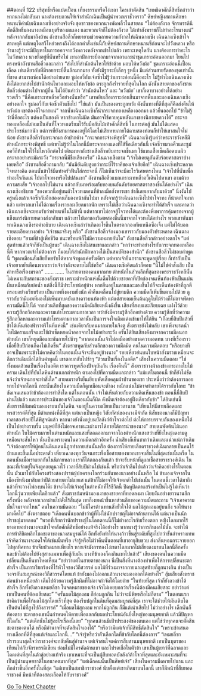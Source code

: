 ##ตอนที่ 122 บริสุทธิ์หรือแปดเปื้อน เที่ยงธรรมหรือโง่เขลา ใครเล่าตัดสิน
“เทพธิดาศักดิ์สิทธิ์กล่าวว่าหากนางไม่กลับมา นางต้องรบกวนให้เจ้าสำนักเฉินเป็นผู้นำพวกเราชั่วคราว”
ศิษย์หญิงสถานศึกษาหนานซีคำนับเฉินฉางเซิงอย่างจริงจัง ชุดขาวของพวกนางพัดพลิ้วในสายลม
“ไม่ต้องกังวล จักรพรรดินีศักดิ์สิทธิ์มองนางเหมือนบุตรีของตนเอง และพวกเจ้าก็ไม่ต้องกังวล ใต้เท้าสังฆราชก็ไม่ทำอะไรนางแน่”
หลังจากกลับมาถึงบ้าน ถังซานสือลิ่วก็พยายามช่วยคลายความกังวลให้เฉินฉางเซิง
เฉินฉางเซิงเข้าใจสาเหตุดี แต่เหตุใดสวีโหย่วหรงถึงได้ออกคำสั่งเช่นนี้กับศิษย์สถานศึกษาหนานซีก่อนจะไปวังหลวง หรือว่านางรู้ว่าจะมีปัญหาในการออกจากวังหลวงหลังจากเข้าไปแล้ว เพราะเหตุใดกัน นางต้องการทำอะไรในวังหลวง นางยังอยู่ที่นั่นหรือไม่
เขาเอาฝักกระบี่ออกมาจากเอวและนำชุดเกราะอ่อนออกมา โยนไปตรงหน้าถังซานสือลิ่วและกล่าว “ส่งไปที่สำนักต้นไหวให้ข้าด้วย มอบให้หวังผ้อ”
ชุดเกราะอ่อนนี้เปื้อนเลือด เช่นเดียวกับที่มีรอยกระบี่ตื้นลึกมากมาย ทั้งยังมีรูกระบี่เล็กๆ รูหนึ่ง มีแต่ส่วนสายรัดของชุดเท่านั้นที่ขาด สามารถซ่อมได้อย่างง่ายดาย
ซูม่ออวี่กับเจ๋อซิ่วไม่รู้ว่าเกราะอ่อนนี้คืออะไร ไม่รู้ทำไมเฉินฉางเซิงถึงได้อยากส่งไปสำนักต้นไหวและมอบให้หวังผ้อ
ตระกูลถังร่ำรวยที่สุดในโลก ดังนั้นสายตาของถังซานสือลิ่วย่อมต่างไปจากผู้อื่น ไม่ได้ยินคำว่า ‘สำนักต้นไหว’ และ ‘หวังผ้อ’ เขาก็เดาบางอย่างได้อย่างรวดเร็ว
“นี่คือเกราะเทพลิ่วอวี้อย่างนั้นหรือ” เขาหยิบเสื้อเกราะอ่อนขึ้นมาจากพื้นและมองเฉินฉางเซิงอย่างตกใจ
ซูม่ออวี่กับเจ๋อซิ่วตัวแข็งไป
“ใช่แล้ว มันเป็นของตระกูลหวัง ดังนั้นทางที่ดีที่สุดก็คือส่งคืนให้หวังผ้อ เขาต้องดีใจมากแน่”
จากนั้นเฉินฉางเซิงก็นำกระจกทองเหลืองออกมา แล้วยื่นออกไป “ข้าไม่รู้ว่านี่คืออะไร แต่คงเป็นของดี หากข้าเดาไม่ผิด มันอาจใช้ควบคุมพลังแสงของนิกายหลวงได้”
กระจกทองเหลืองนี้ย่อมเป็นอันที่โจวทงเตรียมไว้รับมือกับไม้เท้าศักดิ์สิทธิ์ ในการต่อสู้ มันไม่ได้แสดงประโยชน์มากนัก แต่การที่ยังสามารถคงอยู่ได้โดยไม่เสียหายภายใต้ดาบสองท่อนก็ทำให้เขาสนใจไม่น้อย
ถังซานสือลิ่วรับกระจกมา อ้าปากค้าง “กระจกกระจ่างพิสุทธิ์”
เฉินฉางเซิงรู้แค่ว่าพระราชวังหลีมีตำหนักกระจ่างพิสุทธิ์ แต่เขาไม่รู้ว่าในโลกนี้มีกระจกทองแดงที่ใช้ชื่อเดียวกันนี้
เจ๋อซิ่วขมวดคิ้วและซูม่ออวี่ก็ห้ามใจไว้ไม่ไหวอีกต่อไป เดินมาหาถังซานสือลิ่วหยิบกระจกขึ้นมา ใช้แขนเสื้อเช็ดเลือดบนผิวกระจกอย่างระมัดระวัง
“กระจกนี้มีชื่อเสียงหรือ” เฉินฉางเซิงถาม
“เจ้าไม่เคยดูอันดับร้อยศาสตราบ้างเลยหรือ” ถังซานสือลิ่วถามกลับ “มันมีอันดับสูงกว่ากระบี่ไร้ราคีของเจ้าเสียอีก!”
เฉินฉางเซิงประหลาดใจพลางคิด ตอนนั้นข้าใช้มีดทำครัวฟันใส่กระจกนี่ ก็ไม่เห็นว่าจะมีอะไรวิเศษตรงไหน
“เจ้าไปที่นั่นเพื่อทำอะไรกันแน่ ไปฆ่าโจวทงหรือไปปล้นเขา”
ถังซานสือลิ่วแบกเกราะเทพลิ่วอวี้เดินไปหาเขา ถามด้วยความสงสัย “เจ้าออกไปไม่นาน แล้วกลับมาพร้อมกับของบนอันดับร้อยศาสตราสองชิ้นได้อย่างไร”
เฉินฉางเซิงอธิบาย “ของพวกนี้อยู่บนตัวโจวทงตอนที่ข้าลงมือสังหารเขา ข้าก็เลยเอากลับมาด้วย”
นิ่งงันไปครู่หนึ่งแล้วเจ๋อซิ่วกับอีกสองคนก็มองหน้ากันไปมา
หลังจากรู้ว่าเฉินฉางเซิงไปฆ่าโจวทง ก็น่าตกใจมากแล้ว แต่พวกเขาไม่ได้ถามเรื่องรายละเอียดมากนัก เพราะไม่เชื่อว่าเฉินฉางเซิงจะทำได้สำเร็จ และคาดว่าเฉินฉางเซิงจะยอมรับว่าพ่ายแพ้ในไม่ช้านี้ แต่หากเขาไม่อาจสู้โจวทงได้และต้องพึ่งพาการคุ้มครองจากผู้แข็งแกร่งนิกายหลวงส่งกลับมา แล้วเขาไปเอาของวิเศษสองชิ้นนี้มาจากโจวทงได้อย่างไร
พวกเขาหันมาหาเฉินฉางเซิงรอคำอธิบาย เฉินฉางเซิงเล่าว่าเกิดอะไรขึ้นในตรอกกองทัพเหนือซือเจิ้ง แต่ไม่ได้บอกรายละเอียดบางอย่าง
“เจ้าชนะจริงๆ หรือ” ถังซานสือลิ่วจ้องมองเขาราวกับมองตัวประหลาด
เฉินฉางเซิงตอบ “ยามที่ข้าสู้เพื่อชีวิต ชนะหรือแพ้ก็ไม่มีความหมายอันใด”
ถังซานสือลิ่วกล่าวอย่างตกใจ “แต่สุดท้ายแล้วเจ้าก็ยังเป็นผู้ชนะ”
เฉินฉางเซิงไม่สนเขาและกล่าว “หาว่าจะทำอย่างไรกับกระจกทองเหลืองนี่ดี หากพวกเจ้าไม่ต้องการ ก็มอบให้สำนักฝึกหลวงใช้เป็นสมบัติของสำนัก”
ถังซานสือลิ่วไม่ชอบคำพูดนี้ “พูดเหมือนสั่งเสียก็พอรับได้หากเจ้าพูดแค่ครั้งเดียว แต่หากเจ้ายืนกรานจะพูดอยู่เรื่อย ก็เท่ากับเป็นเจ้าอยากย้ำเตือนพวกเราว่าเจ้ากำลังจะตายไม่ใช่หรือ”
เฉินฉางเซิงคิดแล้วก็ตอบ “นี่ไม่ใช่คำสั่งเสีย เป็นคำหารือเรื่องมรดก”
……
……
ในสายตาของคนมากมาย ตำหนักในส่วนลึกที่สุดของพระราชวังหลีนั้นไม่เหมาะกับสถานะของสังฆราช เพราะตำหนักแห่งนี้เต็มไปด้วยชายคาที่เปิดช่องจนเห็นท้องฟ้าเป็นแผ่นผืนเหมือนกับบ่อน้ำ แต่สิ่งนี้ก็มีประโยชน์อยู่บ้าง หากยืนอยู่ในลานและมองขึ้นไปก็จะเห็นท้องฟ้าที่ถูกตีกรอบอย่างเรียบร้อย เป็นภาพที่งดงามยิ่งนัก
ค่ำคืนเคลื่อนไปสู่ยามดึก ความมืดก็เพิ่มขึ้นตามไปด้วย ดูราวกับว่ามีเมฆที่มองไม่เห็นมาบดบังแสงดาวบนท้องฟ้า แม้แต่สายลมเย็นต้นฤดูใบไม้ร่วงก็ไม่อาจพัดพาความมืดนี้ไปได้ จากส่วนลึกที่สุดของความมืดมีเสียงหนึ่งดังขึ้น เสียงที่สงบและเรียบเฉย แฝงไว้ด้วยความรู้สึกถวิลหาและความเก่าโทรมตามกาลเวลา ทว่ายังมีความรู้สึกอีกอย่างด้วย ความรู้สึกที่ว่าความรู้สึกถวิลหาและความเก่าโทรมตามกาลเวลานั้นเป็นการจงใจเติมแต่งเข้ามาให้ได้ยิน
“เกือบยี่สิบปีแล้วที่ข้าได้เห็นท้องฟ้าราตรีในที่แห่งนี้”
เช่นเดียวกับคนมากมายในจิงตู สังฆราชยังไม่หลับ เขาเพิ่งจะรดน้ำใบไม้ครามเสร็จและใช้ผ้าเช็ดหยดน้ำออกจากใบไม้อย่างระวัง ครั้นได้ยินเสียงดังมาจากความมืดนอกตำหนัก เขาก็หยุดมือและหันกายไปช้าๆ
“หากตอนนั้นเจ้าไม่ลงมืออย่างขาดความอดทน บางทีเรื่องราวเมื่อยี่สิบปีก่อนก็คงไม่เกิดขึ้น”
สังฆราชพูดกับส่วนลึกของความมืดมิด
คนในความมืดตอบ “หรือบางทีอาจเป็นเพราะข้าไม่คาดคิดว่าในตอนนั้นเจ้าจะยืนอยู่ข้างนาง”
รอยเหี่ยวย่นบนใบหน้าสังฆราชเหมือนจะลึกกว่าเดิมเมื่อได้ยินคำพูดนี้ เขาตอบกลับไปช้าๆ “ล้วนเป็นเรื่องในอดีต”
เสียงในความมืดตอบ “ใช่ ทั้งหมดล้วนเป็นเรื่องในอดีต เราควรพูดเรื่องปัจจุบันกัน เรื่องคืนนี้”
สังฆราชวางผ้าลงข้างกระถางใบไม้คราม เดินไปที่บันไดหินด้านนอกตำหนัก ตามองไปที่ความมืดและกล่าว “แม้แต่ในตอนนี้ ข้าก็ยังไม่ชัดแจ้งว่าเจ้าหมายจะทำสิ่งใด”
สายลมราตรีเย็นเยียบพัดเสื้อคลุมผ้าป่านของเขา ประหนึ่งว่าว่าต้องการลอยหายไปจากโลกนี้
กระนั้นเสียงในความมืดก็ดูเหมือนจะต่ำลง หนักแน่นไม่อาจทำลายได้ราวกับโลหะ “ข้าชัดเจนเสมอว่าข้าต้องการทำสิ่งใด แต่ในตอนนั้น เจ้าไม่เห็นด้วยกับความคิดเห็นของข้า ตอนนี้ยี่สิบปีผ่านไปแล้ว และการประเมินของเจ้าในตอนนั้นก็ผิด ดังนั้นเจ้าต้องอยู่ฝั่งเดียวกับข้า”
ได้ยินเช่นนี้ สังฆราชก็ก้มหน้ามองเงาบนบันไดหิน จมอยู่ในความเงียบเป็นเวลานาน
“เทียนไห่มีสายเลือดและพรสวรรค์ดีที่สุด มีตำแหน่งที่ดีที่สุด แต่นางเป็นหญิง วิสัยทัศน์ของนางมีจำกัด นิสัยของนางก็มีปัญหา เวลาสองร้อยปีได้พิสูจน์แล้ว หากนางยังนั่งอยู่บนบัลลังก์ต้าโจวต่อไป ต่อให้การบรรจบกันของเหนือใต้เป็นไปอย่างราบรื่น มนุษย์ก็ยังไม่อาจเอาชนะเผ่ามารได้ภายใต้การนำของนาง”
สายลมพัดต้นไม้นอกตำหนัก ใบไม้ครามภายในตำนหนักและแสงที่ลอดออกมาจากโถงตำหนักแสงสว่างที่ยิ่งใหญ่งดงามดูเหมือนจะสั่นไหว
นั่นเป็นเพราะคนในความมืดกล่าวอีกครั้ง น้ำเสียงก็เย็นชากว่าเดิมและแน่วแน่กว่าเดิม
“เจ้าต้องการให้ผู้คนในดินแดนนี้ถูกทำลายเช่นนั้นหรือ ต้องการให้สายเลือดราชวงศ์เฉินกลายเป็นคนไร้บ้านและสิ้นเนื้อประดาตัว เหี่ยวเฉาลงทุกวันจนกระทั่งเชื้อสายของพวกเขาจบสิ้นในที่สุดเช่นนั้นหรือ ในตอนนั้นเมื่อเราแยกกันในนิกายหลวง เราก็ได้ตกลงกันแล้ว ข้าจะรับหน้าที่ดูแลเชื้อสายราชวงศ์เฉิน ในขณะที่เจ้าอยู่ในจิงตูคอยดูนางไว้ เวลายี่สิบปีผ่านไปเช่นนี้ หรือว่าเจ้าลืมไปแล้วว่าเจ้าคิดอย่างไรในตอนนั้น มัวเมาไปกับโครงสร้างสองปราชญ์ปกครองโลกร่วมกันของนางอย่างนั้นหรือ ไม่ ข้ามองเจ้าจากในเมืองซีหนิงมาสิบกว่าปีด้วยสายตาไม่แยแส แต่ข้าก็ไม่อาจให้เจ้าตกต่ำไปเช่นนั้น ในตอนนี้เวลาได้มาถึงแล้วที่จะวางไพ่ลงบนโต๊ะ ข้าจะไม่ให้เจ้าอยู่ในตำหนักที่ไร้ชีวิตนี้ ปิดหูปิดตาแสร้งทำเป็นไม่รู้ไม่เห็นว่าโลกนี้วุ่นวายเพียงใดอีกแล้ว”
สังฆราชก้มหน้ามองเงาของชายคาที่ทอดลงมา เงียบงันอย่างยาวนานอีกครั้งหนึ่ง
หลังจากเวลาผ่านไปดั่งไร้สิ้นสุด เขาก็เงยหน้าขึ้นหาส่วนลึกของความมืดและถาม “เจ้าเอาความมั่นใจมาจากไหน”
คนในความมืดตอบ “ไม่มีใครต้านทานสิ่งยั่วใจได้ ผลไม้สุกงอมอยู่บนกิ่ง รอให้นางมาเด็ดไป”
สังฆราชตอบ “เด็กคนนั้นบอกข้าว่าผู้ที่ไม่ใช่นักปราชญ์ไม่อาจต้านทานได้ แต่นางเป็นนักปราชญ์มาตลอด”
“พวกที่เรียกว่านักปราชญ์ในโลกตอนนี้ก็ไม่ต่างอะไรกับเรื่องตลก หญิงโลภมากไร้ยางอายอย่างนางจะเข้าใจหลักศักดิ์สิทธิ์อย่างแท้จริงได้อย่างไร หากนางรู้ว่าการกินผลไม้นั่น จะทำให้การท้าลิขิตพลิกโชคชะตาของนางสมบูรณ์ได้ อีกทั้งยังทำให้นางก้าวขึ้นสู่ระดับที่สูงไปกว่าขั้นอำพรางเทพ เจ้าคิดว่านางจะอดใจได้เช่นนั้นหรือ เจ้ารู้หรือไม่ว่าคืนนั้นตอนที่เขาอายุสิบขวบ ส่งกลิ่นหอมกระจายออกไปทุกทิศทาง ข้าเจ็บปวดมากเพียงไร หากเจ้ามังกรทองโง่เขลาโลภมากไม่เสี่ยงลงมาบนโลกนี้อีกครั้งและข้าไม่ต้องไปยังสุสานเมฆาเพื่อสู้กับมัน บางทีข้าเองก็คงกินเขาไปแล้ว!”
เสียงของคนในความมืดเปลี่ยนเป็นเย็นชาโหดเหี้ยม “อย่าว่าแต่ในสายตาของนาง นี่เป็นสิ่งที่นางต้องทำเพื่อให้การเปลี่ยนชะตาสำเร็จ เป็นการเรียกร้องที่ไร้หัวใจของวิถีสวรรค์ ผลไม้ที่ร่วงมาจากกายนางสุดท้ายก็ถูกนางกิน ช่างเป็นวงจรอันสมบูรณ์ของวิถีสวรรค์โดยแท้ ข้ายังมองไม่ออกแล้วนางจะมองออกได้อย่างไร”
สุ้มเสียงสังฆราชค่อนข้างเหนื่อยล้า เต็มไปด้วยความรู้สึกผิดที่ไม่อาจกำจัดได้โดยง่าย “ในท้ายที่สุด เจ้าก็ยังลวงข้าได้สำเร็จ อีกทั้งยังลวงเหมยลี่ซา ในจดหมายของเจ้า เจ้าไม่เคยบอกว่าเรื่องนี้ต้องมีคนเสียสละ อย่าว่าแต่เขาเป็นคนที่ต้องเสียสละ”
“ครั้นผลไม้สุกงอม ก็ย่อมถูกกิน ไม่ว่าจะมีพิษหรือไม่ก็ตาม”
“ในตอนแรก ข้าคิดว่าเพื่อให้ผลไม้สุกโดยเร็วที่สุด ต้องรีบปลูกในดินที่อุดมสมบูรณ์ที่สุด เราจะได้ช่วยให้มันเติบโตเป็นต้นไม้ที่สูงไปถึงสวรรค์”
“เมื่อผลไม้สุกงอม หากไม่ถูกกิน ก็มีแต่เน่าเสียไป ไม่ว่าอย่างไร เด็กนั่นก็ต้องตาย ชะตาของเขานั้นกำหนดให้ตายเพื่อแลกกับผลประโยชน์อันยิ่งใหญ่ของมนุษยชาติ แล้วมีปัญหาที่ใดกัน”
“แต่เด็กนั่นไม่รู้อะไรเรื่องนี้เลย”
“ทุกคนล้วนมีเป้าประสงค์ของตนเอง แต่ใช่ว่าทุกคนจะตัดสินชะตาของตนได้ หรือมีอำนาจที่จะตัดสินใจเองได้”
“หรือว่ามีแต่เจ้าที่มีสิทธิ์ตัดสินใจ”
“เพราะข้าเสนอทางเลือกที่ดีที่สุดแก่เจ้าและโลกนี้...”
“เจ้ารู้หรือว่าตัวเลือกใดที่ข้ากับโลกนี้ต้องการ”
“เหมยลี่ซาปรารถนาสุดใจว่าราชวงศ์จะกลับคืนสู่อำนาจ แต่เจ้าสนใจแค่การสืบสานมนุษยชาติ เขาเป็นบุตรของเทียนไห่กับจักรพรรดิเซียน ย่อมไม่มีใครคัดค้านเขา และโปรดเชื่อในตัวข้า เขาเป็นผู้เยาว์ที่ฉลาดและโดดเด่นที่สุดในต้าลู่อย่างแท้จริง เขาเหมาะที่จะเป็นผู้สืบทอดบัลลังก์ต้าโจวที่สุดและยังเหมาะสมที่จะเป็นผู้นำมนุษยชาติในอนาคตมากที่สุด”
“แต่เด็กคนนั้นเป็นศิษย์เจ้า”
เสียงในความมืดหายไปนาน และก็กล่าวขึ้นอีกครั้งในที่สุด
“แต่เขาเป็นสมาชิกราชวงศ์ นับตั้งแต่เขาเกิดมาบนโลกนี้ เขาก็มีหน้าที่สืบทอดราชวงศ์ มีหน้าที่ต้องสละเลือดให้กับราชวงศ์”


[Go To Next Chapter]( ./632.md)